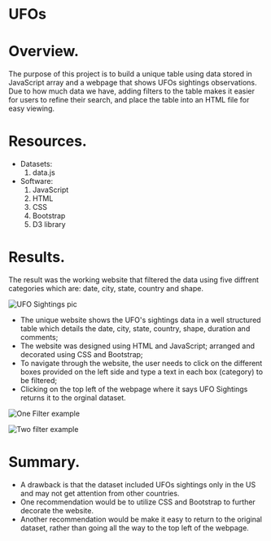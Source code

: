 # UFOs
# Overview.
The purpose of this project is to build a unique table using data stored in JavaScript array and a webpage that shows UFOs sightings observations. Due to how much data we have, adding filters to the table makes it easier for users to refine their search, and place the table into an HTML file for easy viewing.

# Resources.
* Datasets:
    1) data.js
* Software:
    1) JavaScript
    2) HTML
    3) CSS
    4) Bootstrap
    5) D3 library
 
 # Results.
 The result was the working website that filtered the data using five diffrent categories which are: date, city, state, country and shape.
 
 
 ![UFO Sightings pic](https://user-images.githubusercontent.com/104453593/180342637-0393dcb7-7543-4dbe-a14f-e2654aaa7121.PNG)

* The unique website shows the UFO's sightings data in a well structured table which details the date, city, state, country, shape, duration and comments;
* The website was designed using HTML and JavaScript; arranged and decorated using CSS and Bootstrap;
*  To navigate through the website, the user needs to click on the different boxes provided on the left side and type a text in each box (category) to be filtered;
*  Clicking on the top left of the webpage where it says UFO Sightings returns it to the orginal dataset.

![One Filter example](https://user-images.githubusercontent.com/104453593/180342695-05287230-cfae-4d55-b4af-758d9f8077d7.PNG)

![Two filter example](https://user-images.githubusercontent.com/104453593/180342779-44718a9a-5ac7-4c74-bc66-80a56d039870.PNG)


# Summary.
* A drawback is that the dataset included UFOs sightings only in the US and may not get attention from other countries.
* One recommendation would be to utilize CSS and Bootstrap to further decorate the website.
* Another recommendation would be make it easy to return to the original dataset, rather than going all the way to the top left of the webpage.
